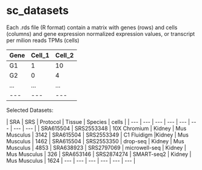 # sc_datasets

Each .rds file (R format) contain a matrix with genes (rows) and cells (columns) and gene expression normalized expression values, or transcript per milion reads TPMs (cells)

| Gene | Cell_1 | Cell_2 
| --- | --- | --- |
| G1 | 1 | 10
| G2 | 0 | 4|
| ... | ... | ... |
| --- | --- | --- |

Selected Datasets:

| SRA | SRS | Protocol | Tissue | Species | cells | 
| --- | --- | --- | --- | --- | --- | --- | --- |
| SRA615504 | SRS2553348 | 10X Chromium | Kidney | Mus Musculus | 3142
| SRA615504 | SRS2553349 | C1 Fluidigm |Kidney | Mus Musculus | 1462
| SRA615504 | SRS2553350 | drop-seq | Kidney | Mus Musculus | 4853
| SRA638923 | SRS2797069 | microwell-seq | Kidney | Mus Musculus | 326
| SRA653146 | SRS2874274 | SMART-seq2 | Kidney | Mus Musculus | 1624
| --- | --- | --- | --- | --- | --- |


